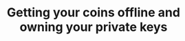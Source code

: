 ---
layout: post
title: Getting your coins offline and owning your private keys
image: /img/coinhive.png
bigimg: /img/header.jpg
tags: [private keys, offline, wallet, crypto, currency, cryptocurrency]
comments: true
---